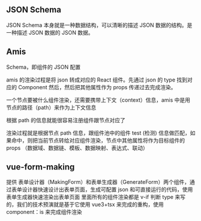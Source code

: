 ## JSON Schema

JSON Schema 本身就是一种数据结构，可以清晰的描述 JSON 数据的结构。是一种描述 JSON 数据的 JSON 数据。

## Amis

Schema，即组件的 JSON 配置

amis 的渲染过程是将 json 转成对应的 React 组件。先通过 json 的 type 找到对应的 Component 然后，然后把其他属性作为 props 传递过去完成渲染。

一个节点要被什么组件渲染，还需要携带上下文（context）信息，amis 中是用节点的路径（path）来作为上下文信息

根据 path 的信息就能很容易注册组件跟节点对应了

渲染过程就是根据节点 path 信息，跟组件池中的组件 test (检测) 信息做匹配，如果命中，则把当前节点转给对应组件渲染，节点中其他属性将作为目标组件的 props
（数据域、数据链、模板、数据映射、表达式、联动）

## vue-form-making

提供 表单设计器（MakingForm）和表单生成器（GenerateForm）两个组件，通过表单设计器快速设计出表单页面，生成可配置 json 和可直接运行的代码，使用表单生成器快速渲染出表单页面
里面所有的组件渲染都是 v-if 判断 type 来写的，我们的技术预演就是基于它使用 vue3+tsx 来完成的重构，使用 component：is 来完成组件渲染
